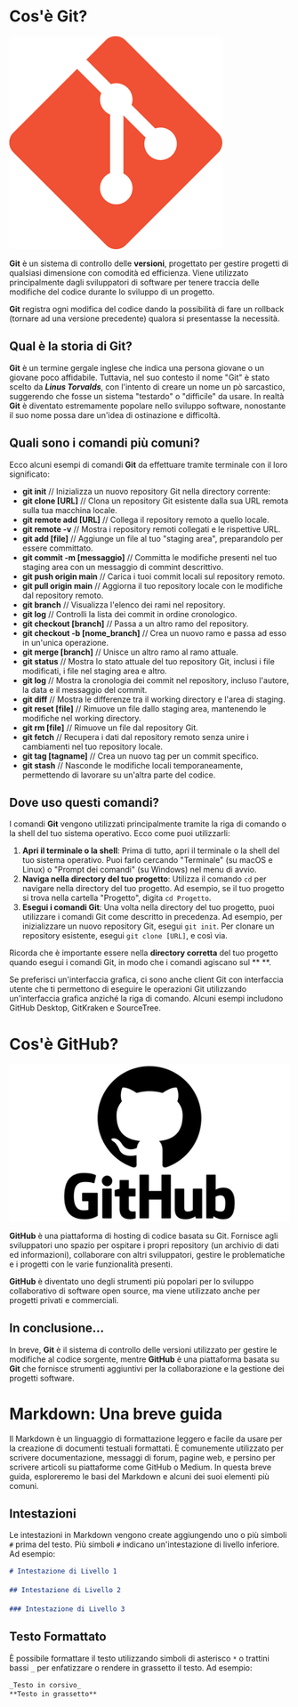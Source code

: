# Cos'è Git?

![icona di git](./img/git-icon.png)

**Git** è un sistema di controllo delle **versioni**, progettato per gestire progetti di qualsiasi dimensione con comodità ed efficienza. Viene utilizzato principalmente dagli sviluppatori di software per tenere traccia delle modifiche del codice durante lo sviluppo di un progetto.

**Git** registra ogni modifica del codice dando la possibilità di fare un rollback (tornare ad una versione precedente) qualora si presentasse la necessità.

## Qual è la storia di Git?

**Git** è un termine gergale inglese che indica una persona giovane o un giovane poco affidabile. Tuttavia, nel suo contesto il nome "Git" è stato scelto da **_Linus Torvalds_**, con l'intento di creare un nome un pò sarcastico, suggerendo che fosse un sistema "testardo" o "difficile" da usare. In realtà **Git** è diventato estremamente popolare nello sviluppo software, nonostante il suo nome possa dare un'idea di ostinazione e difficoltà.

## Quali sono i comandi più comuni?

Ecco alcuni esempi di comandi **Git** da effettuare tramite terminale con il loro significato:

- **git init** // Inizializza un nuovo repository Git nella directory corrente:
- **git clone [URL]** // Clona un repository Git esistente dalla sua URL remota sulla tua macchina locale.
- **git remote add [URL]** // Collega il repository remoto a quello locale.
- **git remote -v** // Mostra i repository remoti collegati e le rispettive URL.
- **git add [file]** // Aggiunge un file al tuo "staging area", preparandolo per essere committato.
- **git commit -m [messaggio]** // Committa le modifiche presenti nel tuo staging area con un messaggio di commint descrittivo.
- **git push origin main** // Carica i tuoi commit locali sul repository remoto.
- **git pull origin main** // Aggiorna il tuo repository locale con le modifiche dal repository remoto.
- **git branch** // Visualizza l'elenco dei rami nel repository.
- **git log** // Controlli la lista dei commit in ordine cronologico.
- **git checkout [branch]** // Passa a un altro ramo del repository.
- **git checkout -b [nome_branch]** // Crea un nuovo ramo e passa ad esso in un'unica operazione.
- **git merge [branch]** // Unisce un altro ramo al ramo attuale.
- **git status** // Mostra lo stato attuale del tuo repository Git, inclusi i file modificati, i file nel staging area e altro.
- **git log** // Mostra la cronologia dei commit nel repository, incluso l'autore, la data e il messaggio del commit.
- **git diff** // Mostra le differenze tra il working directory e l'area di staging.
- **git reset [file]** // Rimuove un file dallo staging area, mantenendo le modifiche nel working directory.
- **git rm [file]** // Rimuove un file dal repository Git.
- **git fetch** // Recupera i dati dal repository remoto senza unire i cambiamenti nel tuo repository locale.
- **git tag [tagname]** // Crea un nuovo tag per un commit specifico.
- **git stash** // Nasconde le modifiche locali temporaneamente, permettendo di lavorare su un'altra parte del codice.

## Dove uso questi comandi?

I comandi **Git** vengono utilizzati principalmente tramite la riga di comando o la shell del tuo sistema operativo. Ecco come puoi utilizzarli:

1.  **Apri il terminale o la shell**: Prima di tutto, apri il terminale o la shell del tuo sistema operativo. Puoi farlo cercando "Terminale" (su macOS e Linux) o "Prompt dei comandi" (su Windows) nel menu di avvio.
2.  **Naviga nella directory del tuo progetto**: Utilizza il comando `cd` per navigare nella directory del tuo progetto. Ad esempio, se il tuo progetto si trova nella cartella "Progetto", digita `cd Progetto`.
3.  **Esegui i comandi Git**: Una volta nella directory del tuo progetto, puoi utilizzare i comandi Git come descritto in precedenza. Ad esempio, per inizializzare un nuovo repository Git, esegui `git init`. Per clonare un repository esistente, esegui `git clone [URL]`, e così via.

Ricorda che è importante essere nella **directory corretta** del tuo progetto quando esegui i comandi Git, in modo che i comandi agiscano sul \*\*
\*\*.

Se preferisci un'interfaccia grafica, ci sono anche client Git con interfaccia utente che ti permettono di eseguire le operazioni Git utilizzando un'interfaccia grafica anziché la riga di comando. Alcuni esempi includono GitHub Desktop, GitKraken e SourceTree.

# Cos'è GitHub?

![github icona](./img/github-icon.png)

**GitHub** è una piattaforma di hosting di codice basata su Git. Fornisce agli sviluppatori uno spazio per ospitare i propri repository (un archivio di dati ed informazioni), collaborare con altri sviluppatori, gestire le problematiche e i progetti con le varie funzionalità presenti.

**GitHub** è diventato uno degli strumenti più popolari per lo sviluppo collaborativo di software open source, ma viene utilizzato anche per progetti privati e commerciali.

## In conclusione...

In breve, **Git** è il sistema di controllo delle versioni utilizzato per gestire le modifiche al codice sorgente, mentre **GitHub** è una piattaforma basata su **Git** che fornisce strumenti aggiuntivi per la collaborazione e la gestione dei progetti software.

# Markdown: Una breve guida

Il Markdown è un linguaggio di formattazione leggero e facile da usare per la creazione di documenti testuali formattati. È comunemente utilizzato per scrivere documentazione, messaggi di forum, pagine web, e persino per scrivere articoli su piattaforme come GitHub o Medium. In questa breve guida, esploreremo le basi del Markdown e alcuni dei suoi elementi più comuni.

## Intestazioni

Le intestazioni in Markdown vengono create aggiungendo uno o più simboli `#` prima del testo. Più simboli `#` indicano un'intestazione di livello inferiore. Ad esempio:

```markdown
# Intestazione di Livello 1

## Intestazione di Livello 2

### Intestazione di Livello 3
```

## Testo Formattato

È possibile formattare il testo utilizzando simboli di asterisco `*` o trattini bassi `_` per enfatizzare o rendere in grassetto il testo. Ad esempio:

```markdown
_Testo in corsivo_
**Testo in grassetto**
```
